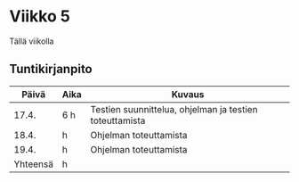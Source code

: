 # Viikko 5

Tällä viikolla

## Tuntikirjanpito

| Päivä | Aika | Kuvaus |
| ----- | ------------- | ------ |
| 17.4.  | 6 h            | Testien suunnittelua, ohjelman ja testien  toteuttamista |
| 18.4.  |  h            | Ohjelman toteuttamista |
| 19.4.  |  h            | Ohjelman toteuttamista |
| Yhteensä |  h         |        |
